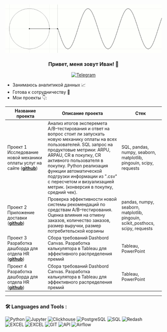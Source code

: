 <p align="center">
  <img width="600" src="https://github.com/KaminoontY/KaminoontY/blob/main/1362914_original.gif"  alt="animated" />
</p>

### <p align="center">Привет, меня зовут Иван! 👋</p>

<div align="center">
  <a href="https://t.me/KaminoontY">
    <img src="https://kalendarnagod.ru/wp-content/uploads/2023/12/bd382530e7a8ad3bd85897dd2ff9594d.jpg" alt="Telegram" width="120" height="50">
  </a>
</div>

* Занимаюсь аналитикой данных 📈
* Готова к сотрудничеству 🤝
* Мои проекты 👇: 

|Название проекта| Описание проекта| Стек|
|----------------|-----------------|-----|
|Проект 1  Исследование новой механики оплаты услуг на сайте (__[github](https://github.com/KaminoontY/Project_1)__)|Анализ итогов эксперемета A/B–тестирования и ответ на вопрос стоит ли запускать новую механику оплаты на всех пользователей. SQL запрос на продуктовые метрики: ARPU, ARPAU, CR в покупку, СR активного пользователя в покупку. Python реализация функции автоматической подгрузки информации из ".csv" с пересчетом и визуализацией метрик.  (конверсия в покупку, средний чек).|SQL, pandas, numpy, seaborn,  matplotlib, pingouin, scipy, requests|
|Проект 2  Приложение доставки (__[github](https://github.com/KaminoontY/Project_1)__)|Проверка эффективности новой системы рекомендаций по средствам A/B–тестирования. Оценка влияния на отмену заказов, количество заказов, размер выручки, размер потребительской корзины|pandas, numpy, seaborn,  matplotlib, pingouin, scikit_posthocs, scipy, requests|
|Проект 3  Разработка дашборда для отдела HR (__[github](https://github.com/KaminoontY/Project_1)__)| Сбора требований Dashbord Canvas. Разработка калькулятора в Tableau для эффективного распределения премий |Tableau, PowerPoint|
|Проект 4  Разработка дашборда для отдела HR (__[github](https://github.com/KaminoontY/Project_1)__)| Сбора требований Dashbord Canvas. Разработка калькулятора в Tableau для эффективного распределения премий |Tableau, PowerPoint|


<hr>

###  🛠️ Languages and Tools :  



![Python](https://img.shields.io/badge/-Python-FFF?style=for-the-badge&logo=python)
![Jupyter](https://img.shields.io/badge/-Jupyter_Notebook-FFF?style=for-the-badge&logo=Jupyter)
![Clickhouse](https://img.shields.io/badge/-Clickhouse-FFF?style=for-the-badge&logo=Clickhouse)
![PostgreSQL](https://img.shields.io/badge/-PostgreSQL-FFF?style=for-the-badge&logo=PostgreSQL)
![SQL](https://img.shields.io/badge/-SQL-00A4EF?style=for-the-badge&logo=SQL)
![Redash](https://img.shields.io/badge/-Redash-E44D26?style=for-the-badge&logo=Redash)
![EXCEL](https://img.shields.io/badge/-EXCEL-FF?style=for-the-badge&logo=EXCEL)
![EXCEL](https://img.shields.io/badge/-Google_Sheets-FFF?style=for-the-badge&logo=GoogleSheets)
![GIT](https://img.shields.io/badge/-GIT-FFF?style=for-the-badge&logo=GIT)
![API](https://img.shields.io/badge/-API-FF6600?style=for-the-badge&logo=API)
![Airflow](https://img.shields.io/badge/-Airflow-77DDE7?style=for-the-badge&logo=AIRFLOW)

